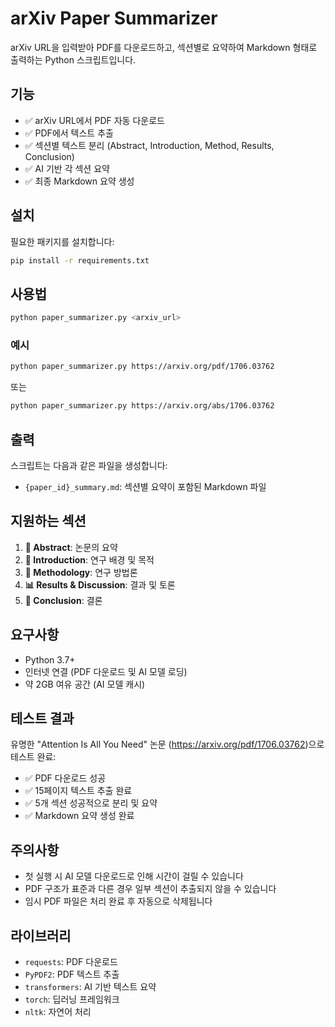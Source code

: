 # arXiv Paper Summarizer

arXiv URL을 입력받아 PDF를 다운로드하고, 섹션별로 요약하여 Markdown 형태로 출력하는 Python 스크립트입니다.

## 기능

- ✅ arXiv URL에서 PDF 자동 다운로드
- ✅ PDF에서 텍스트 추출
- ✅ 섹션별 텍스트 분리 (Abstract, Introduction, Method, Results, Conclusion)
- ✅ AI 기반 각 섹션 요약
- ✅ 최종 Markdown 요약 생성

## 설치

필요한 패키지를 설치합니다:

```bash
pip install -r requirements.txt
```

## 사용법

```bash
python paper_summarizer.py <arxiv_url>
```

### 예시

```bash
python paper_summarizer.py https://arxiv.org/pdf/1706.03762
```

또는

```bash
python paper_summarizer.py https://arxiv.org/abs/1706.03762
```

## 출력

스크립트는 다음과 같은 파일을 생성합니다:
- `{paper_id}_summary.md`: 섹션별 요약이 포함된 Markdown 파일

## 지원하는 섹션

1. **📝 Abstract**: 논문의 요약
2. **🎯 Introduction**: 연구 배경 및 목적
3. **🔬 Methodology**: 연구 방법론
4. **📊 Results & Discussion**: 결과 및 토론
5. **🎯 Conclusion**: 결론

## 요구사항

- Python 3.7+
- 인터넷 연결 (PDF 다운로드 및 AI 모델 로딩)
- 약 2GB 여유 공간 (AI 모델 캐시)

## 테스트 결과

유명한 "Attention Is All You Need" 논문 (https://arxiv.org/pdf/1706.03762)으로 테스트 완료:
- ✅ PDF 다운로드 성공
- ✅ 15페이지 텍스트 추출 완료
- ✅ 5개 섹션 성공적으로 분리 및 요약
- ✅ Markdown 요약 생성 완료

## 주의사항

- 첫 실행 시 AI 모델 다운로드로 인해 시간이 걸릴 수 있습니다
- PDF 구조가 표준과 다른 경우 일부 섹션이 추출되지 않을 수 있습니다
- 임시 PDF 파일은 처리 완료 후 자동으로 삭제됩니다

## 라이브러리

- `requests`: PDF 다운로드
- `PyPDF2`: PDF 텍스트 추출
- `transformers`: AI 기반 텍스트 요약
- `torch`: 딥러닝 프레임워크
- `nltk`: 자연어 처리

